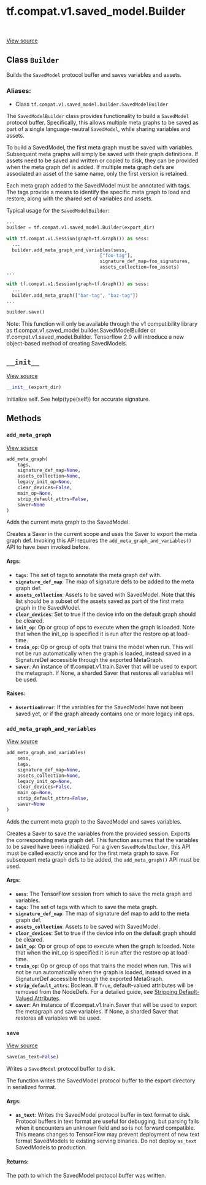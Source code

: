 <div itemscope itemtype="http://developers.google.com/ReferenceObject">
<meta itemprop="name" content="tf.compat.v1.saved_model.Builder" />
<meta itemprop="path" content="Stable" />
<meta itemprop="property" content="__init__"/>
<meta itemprop="property" content="add_meta_graph"/>
<meta itemprop="property" content="add_meta_graph_and_variables"/>
<meta itemprop="property" content="save"/>
</div>

# tf.compat.v1.saved_model.Builder

<!-- Insert buttons -->

<table class="tfo-notebook-buttons tfo-api" align="left">
</table>

<a target="_blank" href="/code/stable/tensorflow/python/saved_model/builder_impl.py">View source</a>



## Class `Builder`

<!-- Start diff -->
Builds the `SavedModel` protocol buffer and saves variables and assets.



### Aliases:

* Class `tf.compat.v1.saved_model.builder.SavedModelBuilder`


<!-- Placeholder for "Used in" -->

The `SavedModelBuilder` class provides functionality to build a `SavedModel`
protocol buffer. Specifically, this allows multiple meta graphs to be saved as
part of a single language-neutral `SavedModel`, while sharing variables and
assets.

To build a SavedModel, the first meta graph must be saved with variables.
Subsequent meta graphs will simply be saved with their graph definitions. If
assets need to be saved and written or copied to disk, they can be provided
when the meta graph def is added. If multiple meta graph defs are associated
an asset of the same name, only the first version is retained.

Each meta graph added to the SavedModel must be annotated with tags. The tags
provide a means to identify the specific meta graph to load and restore, along
with the shared set of variables and assets.

Typical usage for the `SavedModelBuilder`:

```python
...
builder = tf.compat.v1.saved_model.Builder(export_dir)

with tf.compat.v1.Session(graph=tf.Graph()) as sess:
  ...
  builder.add_meta_graph_and_variables(sess,
                                  ["foo-tag"],
                                  signature_def_map=foo_signatures,
                                  assets_collection=foo_assets)
...

with tf.compat.v1.Session(graph=tf.Graph()) as sess:
  ...
  builder.add_meta_graph(["bar-tag", "baz-tag"])
...

builder.save()
```

Note: This function will only be available through the v1 compatibility
library as tf.compat.v1.saved_model.builder.SavedModelBuilder or
tf.compat.v1.saved_model.Builder. Tensorflow 2.0 will introduce a new
object-based method of creating SavedModels.

<h2 id="__init__"><code>__init__</code></h2>

<a target="_blank" href="/code/stable/tensorflow/python/saved_model/builder_impl.py">View source</a>

``` python
__init__(export_dir)
```

Initialize self.  See help(type(self)) for accurate signature.




## Methods

<h3 id="add_meta_graph"><code>add_meta_graph</code></h3>

<a target="_blank" href="/code/stable/tensorflow/python/saved_model/builder_impl.py">View source</a>

``` python
add_meta_graph(
    tags,
    signature_def_map=None,
    assets_collection=None,
    legacy_init_op=None,
    clear_devices=False,
    main_op=None,
    strip_default_attrs=False,
    saver=None
)
```

Adds the current meta graph to the SavedModel.

Creates a Saver in the current scope and uses the Saver to export the meta
graph def. Invoking this API requires the `add_meta_graph_and_variables()`
API to have been invoked before.

#### Args:


* <b>`tags`</b>: The set of tags to annotate the meta graph def with.
* <b>`signature_def_map`</b>: The map of signature defs to be added to the meta graph
    def.
* <b>`assets_collection`</b>: Assets to be saved with SavedModel. Note
    that this list should be a subset of the assets saved as part of
    the first meta graph in the SavedModel.
* <b>`clear_devices`</b>: Set to true if the device info on the default graph should
    be cleared.
* <b>`init_op`</b>: Op or group of ops to execute when the graph is loaded. Note
    that when the init_op is specified it is run after the restore op at
    load-time.
* <b>`train_op`</b>: Op or group of opts that trains the model when run. This will
  not be run automatically when the graph is loaded, instead saved in
  a SignatureDef accessible through the exported MetaGraph.
* <b>`saver`</b>: An instance of tf.compat.v1.train.Saver that will be used to export
  the metagraph. If None, a sharded Saver that restores all variables will
  be used.


#### Raises:


* <b>`AssertionError`</b>: If the variables for the SavedModel have not been saved
    yet, or if the graph already contains one or more legacy init ops.

<h3 id="add_meta_graph_and_variables"><code>add_meta_graph_and_variables</code></h3>

<a target="_blank" href="/code/stable/tensorflow/python/saved_model/builder_impl.py">View source</a>

``` python
add_meta_graph_and_variables(
    sess,
    tags,
    signature_def_map=None,
    assets_collection=None,
    legacy_init_op=None,
    clear_devices=False,
    main_op=None,
    strip_default_attrs=False,
    saver=None
)
```

Adds the current meta graph to the SavedModel and saves variables.

Creates a Saver to save the variables from the provided session. Exports the
corresponding meta graph def. This function assumes that the variables to be
saved have been initialized. For a given `SavedModelBuilder`, this API must
be called exactly once and for the first meta graph to save. For subsequent
meta graph defs to be added, the `add_meta_graph()` API must be used.

#### Args:


* <b>`sess`</b>: The TensorFlow session from which to save the meta graph and
  variables.
* <b>`tags`</b>: The set of tags with which to save the meta graph.
* <b>`signature_def_map`</b>: The map of signature def map to add to the meta graph
  def.
* <b>`assets_collection`</b>: Assets to be saved with SavedModel.
* <b>`clear_devices`</b>: Set to true if the device info on the default graph should
    be cleared.
* <b>`init_op`</b>: Op or group of ops to execute when the graph is loaded. Note
    that when the init_op is specified it is run after the restore op at
    load-time.
* <b>`train_op`</b>: Op or group of ops that trains the model when run. This will
  not be run automatically when the graph is loaded, instead saved in
  a SignatureDef accessible through the exported MetaGraph.
* <b>`strip_default_attrs`</b>: Boolean. If `True`, default-valued attributes will be
  removed from the NodeDefs. For a detailed guide, see
  [Stripping Default-Valued Attributes](https://github.com/tensorflow/tensorflow/blob/master/tensorflow/python/saved_model/README.md#stripping-default-valued-attributes).
* <b>`saver`</b>: An instance of tf.compat.v1.train.Saver that will be used to export the
  metagraph and save variables. If None, a sharded Saver that restores
  all variables will be used.

<h3 id="save"><code>save</code></h3>

<a target="_blank" href="/code/stable/tensorflow/python/saved_model/builder_impl.py">View source</a>

``` python
save(as_text=False)
```

Writes a `SavedModel` protocol buffer to disk.

The function writes the SavedModel protocol buffer to the export directory
in serialized format.

#### Args:


* <b>`as_text`</b>: Writes the SavedModel protocol buffer in text format to
  disk. Protocol buffers in text format are useful for debugging, but
  parsing fails when it encounters an unknown field and so is not forward
  compatible. This means changes to TensorFlow may prevent deployment of
  new text format SavedModels to existing serving binaries. Do not deploy
  `as_text` SavedModels to production.


#### Returns:

The path to which the SavedModel protocol buffer was written.




